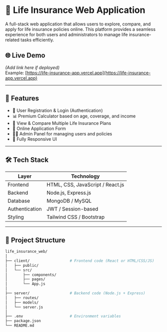 # 🧾 Life Insurance Web Application

A full-stack web application that allows users to explore, compare, and apply for life insurance policies online. This platform provides a seamless experience for both users and administrators to manage life insurance-related tasks efficiently.

## 🌐 Live Demo

*(Add link here if deployed)*  
Example: [https://life-insurance-app.vercel.app](https://life-insurance-app.vercel.app)

---

## 🚀 Features

- 🔐 User Registration & Login (Authentication)
- 📊 Premium Calculator based on age, coverage, and income
- 📄 View & Compare Multiple Life Insurance Plans
- 📝 Online Application Form
- 🧑‍💼 Admin Panel for managing users and policies
- 📱 Fully Responsive UI

---

## 🛠️ Tech Stack

| Layer        | Technology                  |
|--------------|------------------------------|
| Frontend     | HTML, CSS, JavaScript / React.js |
| Backend      | Node.js, Express.js          |
| Database     | MongoDB / MySQL              |
| Authentication | JWT / Session-based        |
| Styling      | Tailwind CSS / Bootstrap     |

---

## 📁 Project Structure

```bash
life_insurance_web/
│
├── client/                  # Frontend code (React or HTML/CSS/JS)
│   ├── public/
│   └── src/
│       ├── components/
│       ├── pages/
│       └── App.js
│
├── server/                  # Backend code (Node.js + Express)
│   ├── routes/
│   ├── models/
│   └── server.js
│
├── .env                     # Environment variables
├── package.json
└── README.md
